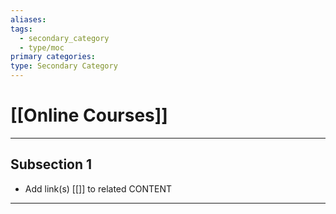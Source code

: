 ```yaml
---
aliases:
tags:
  - secondary_category
  - type/moc
primary categories:
type: Secondary Category
---
```

# [[Online Courses]]

***

## Subsection 1

* Add link(s) [[]] to related CONTENT

***
